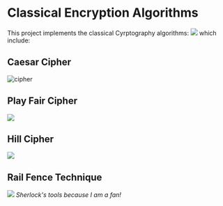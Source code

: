 # Classical Encryption Algorithms
This project implements the classical Cyrptography algorithms:
![](app/src/main/res/screenshots/home.jpeg)
which include:
## Caesar Cipher
![cipher](app/src/main/res/screenshots/caesar_cipher.jpeg)
## Play Fair Cipher
   ![](app/src/main/res/screenshots/home.jpeg)
## Hill Cipher
   ![](app/src/main/res/screenshots/hill_cipher.jpeg)
## Rail Fence Technique
   ![](app/src/main/res/screenshots/rail_fence.jpeg)
*Sherlock's tools because I am a fan!*